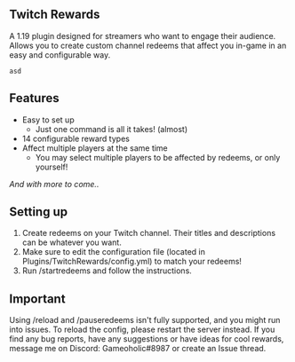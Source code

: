 

**Twitch Rewards**
---
A 1.19 plugin designed for streamers who want to engage their audience. Allows you to create custom channel redeems that affect you in-game in an easy and configurable way.

```
asd
```

**Features**
---
+ Easy to set up
    - Just one command is all it takes! (almost)
+ 14 configurable reward types
+ Affect multiple players at the same time
    - You may select multiple players to be affected by redeems, or only yourself!

*And with more to come..*

**Setting up**
---
1. Create redeems on your Twitch channel. Their titles and descriptions can be whatever you want.
2. Make sure to edit the configuration file (located in Plugins/TwitchRewards/config.yml) to match your redeems!
3. Run /startredeems and follow the instructions.

**Important**
---
Using /reload and /pauseredeems isn't fully supported, and you might run into issues. To reload the config, please restart the server instead.
If you find any bug reports, have any suggestions or have ideas for cool rewards, message me on Discord: Gameoholic#8987 or create an Issue thread.
